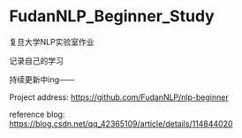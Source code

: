 # FudanNLP_Beginner_Study

复旦大学NLP实验室作业

记录自己的学习

持续更新中ing——

Project address: https://github.com/FudanNLP/nlp-beginner

reference blog: https://blog.csdn.net/qq_42365109/article/details/114844020
